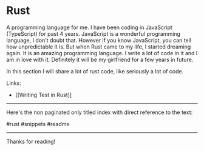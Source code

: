 # Rust 
A programming language for me. I have been coding in JavaScript (TypeScript) for past 4 years. JavaScript is a wonderful programming language, I don't doubt that. However if you know JavaScript, you can tell how unpredictable it is. But when Rust came to my life, I started dreaming again. It is an amazing programming language. I write a lot of code in it and I am in love with it. Definitely it will be my girlfriend for a few years in future.

In this section I will share a lot of rust code, like seriously a lot of code.

Links: 
- [[Writing Test in Rust]]

---
Here's the non paginated only titled index with direct reference to the text:

#rust #snippets #readme

---
Thanks for reading!